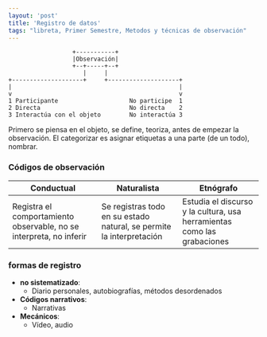 ```yaml
---
layout: 'post'
title: 'Registro de datos'
tags: "libreta, Primer Semestre, Metodos y técnicas de observación"
---
```


````
                  +-----------+
                  |Observación|
                  +--+-----+--+
                     |     |
+--------------------+     +--------------------+
|                                               |
v                                               v
1 Participante                    No participe  1
2 Directa                         No directa    2
3 Interactúa con el objeto        No interactúa 3

````

Primero se piensa en el objeto, se define, teoriza, antes de empezar la observación. El categorizar es asignar etiquetas a una parte (de un todo), nombrar.

### Códigos de observación

| Conductual                                                          | Naturalista                                                          | Etnógrafo                                                               |
|---------------------------------------------------------------------|----------------------------------------------------------------------|-------------------------------------------------------------------------|
| Registra el comportamiento observable, no se interpreta, no inferir | Se registras todo en su estado natural, se permite la interpretación | Estudia el discurso y la cultura, usa herramientas como las grabaciones |


### formas de registro


* __no sistematizado__:
	+ Diario personales, autobiografías, métodos desordenados
* __Códigos narrativos__:
	+ Narrativas
* __Mecánicos__:
	+ Vídeo, audio

